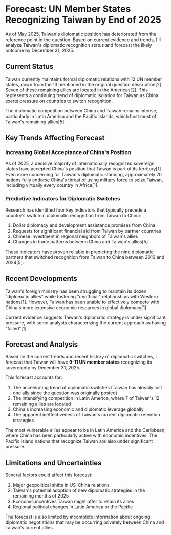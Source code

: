 # Forecast: UN Member States Recognizing Taiwan by End of 2025

As of May 2025, Taiwan's diplomatic position has deteriorated from the reference point in the question. Based on current evidence and trends, I'll analyze Taiwan's diplomatic recognition status and forecast the likely outcome by December 31, 2025.

## Current Status

Taiwan currently maintains formal diplomatic relations with 12 UN member states, down from the 13 mentioned in the original question description[2]. Seven of these remaining allies are located in the Americas[2]. This represents a continuing trend of diplomatic isolation for Taiwan as China exerts pressure on countries to switch recognition.

The diplomatic competition between China and Taiwan remains intense, particularly in Latin America and the Pacific Islands, which host most of Taiwan's remaining allies[5].

## Key Trends Affecting Forecast

### Increasing Global Acceptance of China's Position

As of 2025, a decisive majority of internationally recognized sovereign states have accepted China's position that Taiwan is part of its territory[1]. Even more concerning for Taiwan's diplomatic standing, approximately 70 nations fully endorse China's threat of using military force to seize Taiwan, including virtually every country in Africa[1].

### Predictive Indicators for Diplomatic Switches

Research has identified four key indicators that typically precede a country's switch in diplomatic recognition from Taiwan to China:

1. Dollar diplomacy and development assistance promises from China
2. Requests for significant financial aid from Taiwan by partner countries
3. Chinese investment in regional neighbors of Taiwan's allies
4. Changes in trade patterns between China and Taiwan's allies[5]

These indicators have proven reliable in predicting the nine diplomatic partners that switched recognition from Taiwan to China between 2016 and 2024[5].

## Recent Developments

Taiwan's foreign ministry has been struggling to maintain its dozen "diplomatic allies" while fostering "unofficial" relationships with Western nations[1]. However, Taiwan has been unable to effectively compete with China's more extensive economic resources in global diplomacy[1].

Current evidence suggests Taiwan's diplomatic strategy is under significant pressure, with some analysts characterizing the current approach as having "failed"[1].

## Forecast and Analysis

Based on the current trends and recent history of diplomatic switches, I forecast that Taiwan will have **9-11 UN member states** recognizing its sovereignty by December 31, 2025.

This forecast accounts for:

1. The accelerating trend of diplomatic switches (Taiwan has already lost one ally since the question was originally posted)
2. The intensifying competition in Latin America, where 7 of Taiwan's 12 remaining allies are located
3. China's increasing economic and diplomatic leverage globally
4. The apparent ineffectiveness of Taiwan's current diplomatic retention strategies

The most vulnerable allies appear to be in Latin America and the Caribbean, where China has been particularly active with economic incentives. The Pacific Island nations that recognize Taiwan are also under significant pressure.

## Limitations and Uncertainties

Several factors could affect this forecast:

1. Major geopolitical shifts in US-China relations
2. Taiwan's potential adoption of new diplomatic strategies in the remaining months of 2025
3. Economic incentives Taiwan might offer to retain its allies
4. Regional political changes in Latin America or the Pacific

The forecast is also limited by incomplete information about ongoing diplomatic negotiations that may be occurring privately between China and Taiwan's current allies.